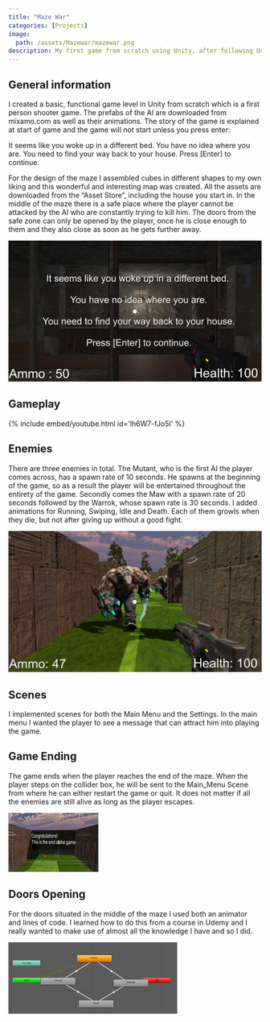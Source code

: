 ```yaml
---
title: "Maze War"
categories: [Projects]
image: 
  path: /assets/Mazewar/mazewar.png
description: My first game from scratch using Unity, after following Udemy courses
---
```


## General information

I created a basic, functional game level in Unity from scratch which is a first person shooter game. The prefabs of the AI are downloaded from mixamo.com as well as their animations. The story of the game is explained at start of game and the game will not start unless you press enter:

It seems like you woke up in a different bed. You have no idea where you are. You need to find your way back to your house. Press [Enter] to continue.

For the design of the maze I assembled cubes in different shapes to my own liking and this wonderful and interesting map was created. All the assets are downloaded from the “Asset Store”, including the house you start in. In the middle of the maze there is a safe place where the player cannot be attacked by the AI who are constantly trying to kill him. The doors from the safe zone can only be opened by the player, once he is close enough to them and they also close as soon as he gets further away.

![](../assets/Mazewar/mazewar1.png)

## Gameplay

{% include embed/youtube.html id='lh6W7-fJo5I' %}

## Enemies

There are three enemies in total. The Mutant, who is the first AI the player comes across, has a spawn rate of 10 seconds. He spawns at the beginning of the game, so as a result the player will be entertained throughout the entirety of the game. Secondly comes the Maw with a spawn rate of 20 seconds followed by the Warrok, whose spawn rate is 30 seconds. I added animations for Running, Swiping,  Idle and Death. Each of them growls when they die, but not after giving up without a good fight.

![](../assets/Mazewar/mazewar2.png)

## Scenes

I implemented scenes for both the Main Menu and the Settings. In the main menu I wanted the player to see a message that can attract him into playing the game.

## Game Ending

The game ends when the player reaches the end of the maze. When the player steps on the collider box, he will be sent to the Main_Menu Scene from where he can either restart the game or quit. It does not matter if all the enemies are still alive as long as the player escapes. 

![](../assets/Mazewar/mazewar3.png)

## Doors Opening

For the doors situated in the middle of the maze I used both an animator and lines of code. I learned how to do this from a course in Udemy and I really wanted to make use of almost all the knowledge I have and so I did.

![](../assets/Mazewar/mazewar4.png)
